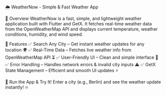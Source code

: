 🌦 WeatherNow - Simple & Fast Weather App

📌 Overview
WeatherNow is a fast, simple, and lightweight weather application built with Flutter and GetX. It fetches real-time weather data from the OpenWeatherMap API and displays current temperature, weather conditions, humidity, and wind speed.

🚀 Features
✅ Search Any City – Get instant weather updates for any location 🌍
✅ Real-Time Data – Fetches live weather info from OpenWeatherMap API ⏳
✅ User-Friendly UI – Clean and simple interface 🎨
✅ Error Handling – Handles network errors & invalid city inputs ⚠️
✅ GetX State Management – Efficient and smooth UI updates ⚡

🚀 Run the App & Try It!
Enter a city (e.g., Berlin) and see the weather update instantly! 🔥